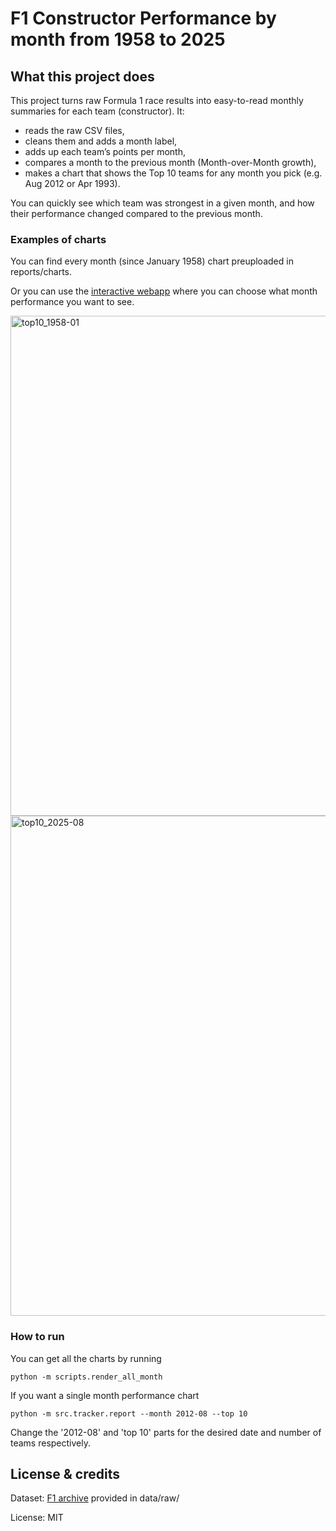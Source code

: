 # F1 Constructor Performance by month from 1958 to 2025

## What this project does
This project turns raw Formula 1 race results into easy-to-read monthly summaries for each team (constructor). It:
- reads the raw CSV files,
- cleans them and adds a month label,
- adds up each team’s points per month,
- compares a month to the previous month (Month-over-Month growth),
- makes a chart that shows the Top 10 teams for any month you pick (e.g. Aug 2012 or Apr 1993).

You can quickly see which team was strongest in a given month, and how their performance changed compared to the previous month.


### Examples of charts
You can find every month (since January 1958) chart preuploaded in reports/charts.

Or you can use the [interactive webapp](https://github.com/nolimitbaiza/f1_constructor_performance_tracker/blob/13b233f31aaef891108e371537e3fb9cbac56885/reports/index.html) where you can choose what month performance you want to see. 

<img width="1280" height="800" alt="top10_1958-01" src="https://github.com/user-attachments/assets/0974e93f-c6e2-4539-8e79-c542b2ff9fe2" />
<img width="1280" height="800" alt="top10_2025-08" src="https://github.com/user-attachments/assets/e4fa0a99-f5c5-4269-bbb2-101447e6d834" />


### How to run
You can get all the charts by running 
```
python -m scripts.render_all_month
```

If you want a single month performance chart
```
python -m src.tracker.report --month 2012-08 --top 10
```
Change the '2012-08' and 'top 10' parts for the desired date and number of teams respectively.


## License & credits
Dataset: [F1 archive](https://www.kaggle.com/datasets/jtrotman/formula-1-race-data/data) provided in data/raw/ 

License: MIT
